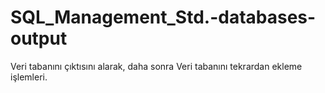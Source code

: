 # SQL_Management_Std.-databases-output
Veri tabanını çıktısını alarak, daha sonra Veri tabanını tekrardan ekleme işlemleri.
